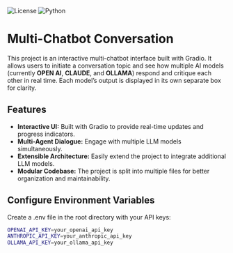![License](https://img.shields.io/badge/license-MIT-blue.svg)
![Python](https://img.shields.io/badge/python-3.8+-blue.svg)

# Multi-Chatbot Conversation

This project is an interactive multi-chatbot interface built with Gradio. It allows users to initiate a conversation topic and see how multiple AI models (currently **OPEN AI**, **CLAUDE**, and **OLLAMA**) respond and critique each other in real time. Each model’s output is displayed in its own separate box for clarity.

## Features

- **Interactive UI:** Built with Gradio to provide real-time updates and progress indicators.
- **Multi-Agent Dialogue:** Engage with multiple LLM models simultaneously.
- **Extensible Architecture:** Easily extend the project to integrate additional LLM models.
- **Modular Codebase:** The project is split into multiple files for better organization and maintainability.

## Configure Environment Variables

Create a .env file in the root directory with your API keys:

```bash
OPENAI_API_KEY=your_openai_api_key
ANTHROPIC_API_KEY=your_anthropic_api_key
OLLAMA_API_KEY=your_ollama_api_key
